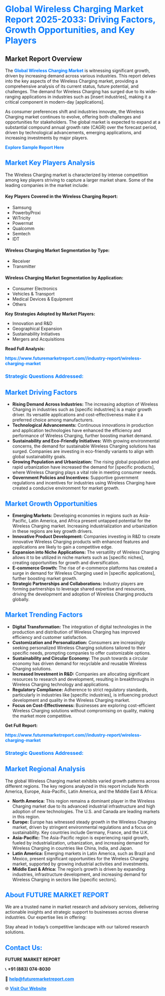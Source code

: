 <h1 style="color: #007BFF;">Global Wireless Charging Market Report 2025-2033: Driving Factors, Growth Opportunities, and Key Players</h1>

<section id="overview">
<h2>Market Report Overview</h2>
<p>The <a href="https://www.futuremarketreport.com//industry-report/wireless-charging-market" style="color: #007BFF; text-decoration: none;"><strong>Global Wireless Charging Market</strong></a> is witnessing significant growth, driven by increasing demand across various industries. This report delves into the key aspects of the Wireless Charging market, providing a comprehensive analysis of its current status, future potential, and challenges. The demand for Wireless Charging has surged due to its wide-ranging applications in industries such as [insert industries], making it a critical component in modern-day [applications].</p>
<p>As consumer preferences shift and industries innovate, the Wireless Charging market continues to evolve, offering both challenges and opportunities for stakeholders. The global market is expected to expand at a substantial compound annual growth rate (CAGR) over the forecast period, driven by technological advancements, emerging applications, and increasing investments by major players.</p>
</section>

<section id="overview">
<p><a href="https://www.futuremarketreport.com//request-sample/reportId=75948" style="color: #007BFF; text-decoration: none;"><strong>Explore Sample Report Here</strong></a></p>
</section>

<section id="key-players">
<h2 style="color: #007BFF;">Market Key Players Analysis</h2>
<p>The Wireless Charging market is characterized by intense competition among key players striving to capture a larger market share. Some of the leading companies in the market include:</p>
<h4>Key Players Covered in the Wireless Charging Report:</h4>
<ul><li>Samsung</li><li>PowerbyProxi</li><li>WiTricity</li><li>Powermat</li><li>Qualcomm</li><li>Semtech</li><li>IDT</li></ul>
<h4>Wireless Charging Market Segmentation by Type:</h4>
<ul><li>Receiver</li><li>Transmitter</li></ul>

<h4>Wireless Charging Market Segmentation by Application:</h4>
<ul><li>Consumer Electronics</li><li>Vehicles &amp; Transport</li><li>Medical Devices &amp; Equipment</li><li>Others</li></ul>
<p><strong>Key Strategies Adopted by Market Players:</strong></p>
<ul>
<li>Innovation and R&D</li>
<li>Geographical Expansion</li>
<li>Sustainability Initiatives</li>
<li>Mergers and Acquisitions</li>
</ul>
</section>

<section>
<p><strong>Read Full Analysis: </strong></p><a href="https://www.futuremarketreport.com//industry-report/wireless-charging-market" style="color: #007BFF; text-decoration: none;"><strong>https://www.futuremarketreport.com//industry-report/wireless-charging-market</strong></a>
<h3 style="color: #007BFF;">Strategic Questions Addressed:</h3>
</section>

<section id="driving-factors">
<h2 style="color: #007BFF;">Market Driving Factors</h2>
<ul>
<li><strong>Rising Demand Across Industries:</strong> The increasing adoption of Wireless Charging in industries such as [specific industries] is a major growth driver. Its versatile applications and cost-effectiveness make it a preferred choice among manufacturers.</li>
<li><strong>Technological Advancements:</strong> Continuous innovations in production and application technologies have enhanced the efficiency and performance of Wireless Charging, further boosting market demand.</li>
<li><strong>Sustainability and Eco-Friendly Initiatives:</strong> With growing environmental concerns, the demand for sustainable Wireless Charging solutions has surged. Companies are investing in eco-friendly variants to align with global sustainability goals.</li>
<li><strong>Growing Population and Urbanization:</strong> The rising global population and rapid urbanization have increased the demand for [specific products], where Wireless Charging plays a vital role in meeting consumer needs.</li>
<li><strong>Government Policies and Incentives:</strong> Supportive government regulations and incentives for industries using Wireless Charging have created a conducive environment for market growth.</li>
</ul>
</section>

<section id="growth-opportunities">
<h2 style="color: #007BFF;">Market Growth Opportunities</h2>
<ul>
<li><strong>Emerging Markets:</strong> Developing economies in regions such as Asia-Pacific, Latin America, and Africa present untapped potential for the Wireless Charging market. Increasing industrialization and urbanization in these regions are key growth drivers.</li>
<li><strong>Innovative Product Development:</strong> Companies investing in R&D to create innovative Wireless Charging products with enhanced features and applications are likely to gain a competitive edge.</li>
<li><strong>Expansion into Niche Applications:</strong> The versatility of Wireless Charging allows it to be utilized in niche markets such as [specific niches], creating opportunities for growth and diversification.</li>
<li><strong>E-commerce Growth:</strong> The rise of e-commerce platforms has created a surge in demand for Wireless Charging used in [specific applications], further boosting market growth.</li>
<li><strong>Strategic Partnerships and Collaborations:</strong> Industry players are forming partnerships to leverage shared expertise and resources, driving the development and adoption of Wireless Charging products globally.</li>
</ul>
</section>

<section id="trending-factors">
<h2 style="color: #007BFF;">Market Trending Factors</h2>
<ul>
<li><strong>Digital Transformation:</strong> The integration of digital technologies in the production and distribution of Wireless Charging has improved efficiency and customer satisfaction.</li>
<li><strong>Customization and Personalization:</strong> Consumers are increasingly seeking personalized Wireless Charging solutions tailored to their specific needs, prompting companies to offer customizable options.</li>
<li><strong>Sustainability and Circular Economy:</strong> The push towards a circular economy has driven demand for recyclable and reusable Wireless Charging solutions.</li>
<li><strong>Increased Investment in R&D:</strong> Companies are allocating significant resources to research and development, resulting in breakthroughs in Wireless Charging technology and applications.</li>
<li><strong>Regulatory Compliance:</strong> Adherence to strict regulatory standards, particularly in industries like [specific industries], is influencing product development and quality in the Wireless Charging market.</li>
<li><strong>Focus on Cost-Effectiveness:</strong> Businesses are exploring cost-efficient Wireless Charging solutions without compromising on quality, making the market more competitive.</li>
</ul>
</section>

<section>
<p><strong>Get Full Report: </strong></p><a href="https://www.futuremarketreport.com//industry-report/wireless-charging-market" style="color: #007BFF; text-decoration: none;"><strong>https://www.futuremarketreport.com//industry-report/wireless-charging-market</strong></a>
<h3 style="color: #007BFF;">Strategic Questions Addressed:</h3>
</section>


<section id="regional-analysis">
<h2 style="color: #007BFF;">Market Regional Analysis</h2>
<p>The global Wireless Charging market exhibits varied growth patterns across different regions. The key regions analyzed in this report include North America, Europe, Asia-Pacific, Latin America, and the Middle East & Africa:</p>
<ul>
<li><strong>North America:</strong> This region remains a dominant player in the Wireless Charging market due to its advanced industrial infrastructure and high adoption of new technologies. The U.S. and Canada are leading markets in this region.</li>
<li><strong>Europe:</strong> Europe has witnessed steady growth in the Wireless Charging market, driven by stringent environmental regulations and a focus on sustainability. Key countries include Germany, France, and the U.K.</li>
<li><strong>Asia-Pacific:</strong> The Asia-Pacific region is experiencing rapid growth, fueled by industrialization, urbanization, and increasing demand for Wireless Charging in countries like China, India, and Japan.</li>
<li><strong>Latin America:</strong> Emerging markets in Latin America, such as Brazil and Mexico, present significant opportunities for the Wireless Charging market, supported by growing industrial activities and investments.</li>
<li><strong>Middle East & Africa:</strong> The region’s growth is driven by expanding industries, infrastructure development, and increasing demand for Wireless Charging in sectors like [specific sectors].</li>
</ul>
</section>

<footer>
<h2 style="color: #007BFF;">About FUTURE MARKET REPORT</h2>
<p>We are a trusted name in market research and advisory services, delivering actionable insights and strategic support to businesses across diverse industries. Our expertise lies in offering:</p>

<p>Stay ahead in today’s competitive landscape with our tailored research solutions.</p>

<h2 style="color: #007BFF;">Contact Us:</h2>
<p><strong>FUTURE MARKET REPORT</strong></p>
<p>📞 <strong>+91 (883) 074-8030</strong></p>
<p>📧 <strong><a href="mailto:help@futuremarketreport.com" style="color: #007BFF;">help@futuremarketreport.com</a></strong></p>
<p>🌐 <strong><a href="https://www.futuremarketreport.com/" style="color: #007BFF;">Visit Our Website</a></strong></p>
</footer>